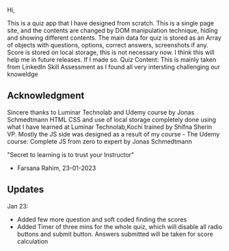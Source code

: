 Hi,

This is a quiz app that I have designed from scratch.
This is a single page site, and the contents are changed by DOM manipulation technique, hiding and showing different contents.
The main data for quiz is stored as an Array of objects with questions, options, correct answers, screenshots if any.
Score is stored on local storage, this is not necessary now. I think this will help me in future releases. If I made so.
Quiz Content: This is mainly taken from LinkedIn Skill Assessment as I found all very intersting challenging our knoweldge

## Acknowledgment

Sincere thanks to Luminar Technolab and Udemy course by Jonas Schmedtmann
HTML CSS and use of local storage completely done using what I have learned at Luminar Technolab,Kochi trained by Shifna Sherin VP.
Mostly the JS side was designed as a result of my course - The Udemy course: Complete JS from zero to expert by Jonas Schmedtmann

"Secret to learning is to trust your Instructor"
- Farsana Rahim, 23-01-2023

## Updates

Jan 23:
* Added few more question and soft coded finding the scores
* Added Timer of three mins for the whole quiz, which will disable all radio buttons and submit button. Answers submitted will be taken for score   calculation

